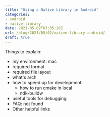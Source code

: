 ```yaml
---
title: "Using a Native Library in Android"
categories:
- android
- native-library
date: 2021-05-02T03:35:28Z
url: /blog/2021/05/02/native-library-android/
draft: true
---
```


Things to explain:

  * my environment: mac
  * required format
  * required file layout
  * what's arch
  * how to speed up for development
    * how to run cmake in local
    * ndk-buildw
  * useful tools for debugging
  * FAQ: not found
  * Other helpful links
